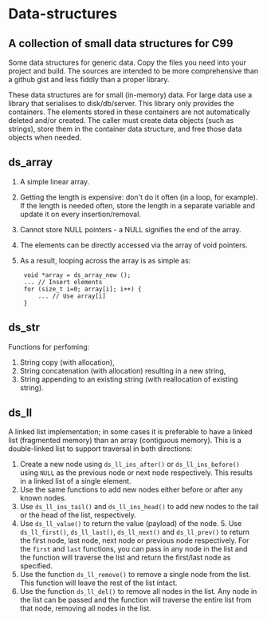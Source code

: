 # Data-structures
## A collection of small data structures for C99

Some data structures for generic data. Copy the files you need into your project and build. The sources are intended to be more comprehensive than a github gist and less fiddly than a proper library.

These data structures are for small (in-memory) data. For large data use a library that serialises to disk/db/server. This library only provides the containers. The elements stored in these containers are not automatically deleted and/or created. The caller must create data objects (such as strings), store them in the container data structure, and free those data objects when needed.

## ds_array
1. A simple linear array.
2. Getting the length is expensive: don't do it often (in a loop, for example). If the length is needed often, store the length in a separate variable and update it on every insertion/removal.
3. Cannot store NULL pointers - a NULL signifies the end of the array.
4. The elements can be directly accessed via the array of void pointers.
5. As a result, looping across the array is as simple as:

        void *array = ds_array_new ();
        ... // Insert elements
        for (size_t i=0; array[i]; i++) {
            ... // Use array[i]
        }

## ds_str
Functions for perfoming:
1. String copy (with allocation),
2. String concatenation (with allocation) resulting in a new string,
3. String appending to an existing string (with reallocation of existing
   string).

## ds_ll
A linked list implementation; in some cases it is preferable to have a
linked list (fragmented memory) than an array (contiguous memory). This is
a double-linked list to support traversal in both directions:
1. Create a new node using `ds_ll_ins_after()` or `ds_ll_ins_before()` using `NULL` as the previous node or next node respectively. This results in a linked list of a single element.
2. Use the same functions to add new nodes either before or after any known nodes.
3. Use `ds_ll_ins_tail()` and `ds_ll_ins_head()` to add new nodes to the tail or the head of the list, respectively.
4. Use `ds_ll_value()` to return the value (payload) of the node.  5. Use `ds_ll_first()`, `ds_ll_last()`, `ds_ll_next()` and `ds_ll_prev()` to return the first node, last node, next node or previous node respectively. For the `first` and `last` functions, you can pass in any node in the list and the function will traverse the list and return the first/last node as specified.
6. Use the function `ds_ll_remove()` to remove a single node from the list.  This function will leave the rest of the list intact.
7. Use the function `ds_ll_del()` to remove all nodes in the list. Any node in the list can be passed and the function will traverse the entire list from that node, removing all nodes in the list.
